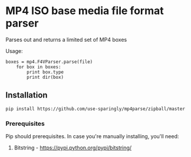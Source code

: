 # MP4 ISO base media file format parser 

Parses out and returns a limited set of MP4 boxes

Usage:

    boxes = mp4.F4VParser.parse(file)
        for box in boxes:
            print box.type
            print dir(box)

## Installation

    pip install https://github.com/use-sparingly/mp4parse/zipball/master

### Prerequisites
Pip should prerequisites. In case you're manually installing, you'll need:

1. Bitstring - https://pypi.python.org/pypi/bitstring/

